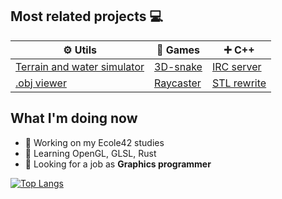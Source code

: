 ## Most related projects :computer:

⚙️ Utils | 👾 Games | ➕ C++ 
---|---|---
[Terrain and water simulator](https://github.com/vesord/water_cellar_automaton) | [3D-snake](https://github.com/vesord/SpaceSnake) | [IRC server](https://github.com/zkerriga/irc-server)
[.obj viewer](https://github.com/vesord/obj_viewer) | [Raycaster](https://github.com/vesord/raycaster) | [STL rewrite](https://github.com/vesord/containers)

## What I'm doing now
- 🔭 Working on my Ecole42 studies
- 🌱 Learning OpenGL, GLSL, Rust
- :flashlight: Looking for a job as **Graphics programmer**





[![Top Langs](https://github-readme-stats.vercel.app/api/top-langs/?username=vesord&layout=compact)](https://github.com/anuraghazra/github-readme-stats)
